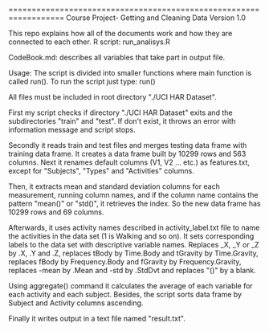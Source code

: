 ==================================================================
Course Project- Getting and Cleaning Data
Version 1.0

This repo explains how all of the documents work and how they are connected to each other.
R script: run_analisys.R

CodeBook.md: describes all variables that take part in output file. 


Usage: The script is divided into smaller functions where main function is called run().
To run the script just type: run()


All files must be included in root directory "./UCI HAR Dataset".

First my script checks if directory "./UCI HAR Dataset" exits and the subdirectories "train" and "test". If don't exist, it throws an error with information message and script stops.


Secondly it reads train and test files and merges testing data frame with training data frame. It creates a data frame built by 10299 rows and 563 columns. Next it renames default columns (V1, V2 ... etc.) as features.txt, except for "Subjects", "Types" and "Activities" columns.

Then, it extracts mean and standard deviation columns for each measurement, running column names, and if the column name contains the pattern "mean()" or "std()", it retrieves the index. So the new data frame has 10299 rows and 69 columns. 

Afterwards, it uses activity names described in activity_label.txt file to name the activities in the data set (1 is Walking and so on). It sets corresponding labels to the data set with descriptive variable names. Replaces _X, _Y or _Z by .X, .Y and .Z, replaces tBody by Time.Body and tGravity by Time.Gravity, replaces fBody by Frequency.Body and fGravity by Frequency.Gravity, replaces -mean by .Mean and -std by .StdDvt and replaces "()" by a blank.


Using aggregate() command it calculates the average of each variable for each activity and each subject. Besides, the script sorts data frame by Subject and Activity columns ascending.

Finally it writes output in a text file named "result.txt".
